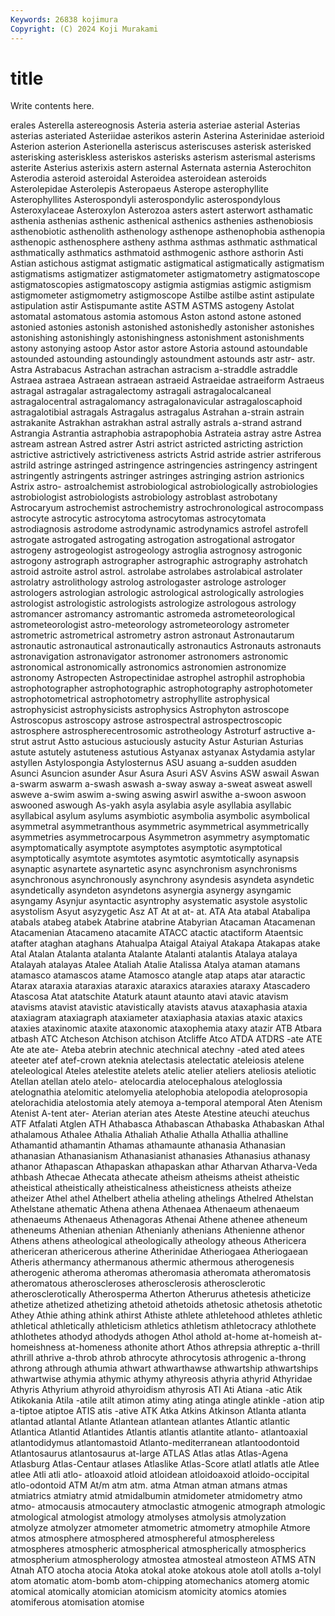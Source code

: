 ```yaml
---
Keywords: 26838 kojimura
Copyright: (C) 2024 Koji Murakami
---
```


# title

Write contents here.



erales Asterella astereognosis Asteria asteria
asteriae asterial Asterias asterias asteriated Asteriidae asterikos asterin Asterina Asterinidae
asterioid Asterion asterion Asterionella asteriscus asteriscuses asterisk asterisked asterisking asteriskless
asteriskos asterisks asterism asterismal asterisms asterite Asterius asterixis astern asternal
Asternata asternia Asterochiton Asterodia asteroid asteroidal Asteroidea asteroidean asteroids Asterolepidae
Asterolepis Asteropaeus Asterope asterophyllite Asterophyllites Asterospondyli asterospondylic asterospondylous Asteroxylaceae Asteroxylon
Asterozoa asters astert asterwort asthamatic asthenia asthenias asthenic asthenical asthenics
asthenies asthenobiosis asthenobiotic asthenolith asthenology asthenope asthenophobia asthenopia asthenopic asthenosphere
astheny asthma asthmas asthmatic asthmatical asthmatically asthmatics asthmatoid asthmogenic asthore
asthorin Asti Astian astichous astigmat astigmatic astigmatical astigmatically astigmatism astigmatisms
astigmatizer astigmatometer astigmatometry astigmatoscope astigmatoscopies astigmatoscopy astigmia astigmias astigmic astigmism
astigmometer astigmometry astigmoscope Astilbe astilbe astint astipulate astipulation astir Astispumante
astite ASTM ASTMS astogeny Astolat astomatal astomatous astomia astomous Aston
astond astone astoned astonied astonies astonish astonished astonishedly astonisher astonishes
astonishing astonishingly astonishingness astonishment astonishments astony astonying astoop Astor astor
astore Astoria astound astoundable astounded astounding astoundingly astoundment astounds astr
astr- astr. Astra Astrabacus Astrachan astrachan astracism a-straddle astraddle Astraea
astraea Astraean astraean astraeid Astraeidae astraeiform Astraeus astragal astragalar astragalectomy
astragali astragalocalcaneal astragalocentral astragalomancy astragalonavicular astragaloscaphoid astragalotibial astragals Astragalus astragalus
Astrahan a-strain astrain astrakanite Astrakhan astrakhan astral astrally astrals a-strand
astrand Astrangia Astrantia astraphobia astrapophobia Astrateia astray astre Astrea astream
astrean Astred astrer Astri astrict astricted astricting astriction astrictive astrictively
astrictiveness astricts Astrid astride astrier astriferous astrild astringe astringed astringence
astringencies astringency astringent astringently astringents astringer astringes astringing astrion astrionics
Astrix astro- astroalchemist astrobiological astrobiologically astrobiologies astrobiologist astrobiologists astrobiology astroblast
astrobotany Astrocaryum astrochemist astrochemistry astrochronological astrocompass astrocyte astrocytic astrocytoma astrocytomas
astrocytomata astrodiagnosis astrodome astrodynamic astrodynamics astrofel astrofell astrogate astrogated astrogating
astrogation astrogational astrogator astrogeny astrogeologist astrogeology astroglia astrognosy astrogonic astrogony
astrograph astrographer astrographic astrography astrohatch astroid astroite astrol astrol. astrolabe
astrolabes astrolabical astrolater astrolatry astrolithology astrolog astrologaster astrologe astrologer astrologers
astrologian astrologic astrological astrologically astrologies astrologist astrologistic astrologists astrologize astrologous
astrology astromancer astromancy astromantic astromeda astrometeorological astrometeorologist astro-meteorology astrometeorology astrometer
astrometric astrometrical astrometry astron astronaut Astronautarum astronautic astronautical astronautically astronautics
Astronauts astronauts astronavigation astronavigator astronomer astronomers astronomic astronomical astronomically astronomics
astronomien astronomize astronomy Astropecten Astropectinidae astrophel astrophil astrophobia astrophotographer astrophotographic
astrophotography astrophotometer astrophotometrical astrophotometry astrophyllite astrophysical astrophysicist astrophysicists astrophysics Astrophyton
astroscope Astroscopus astroscopy astrose astrospectral astrospectroscopic astrosphere astrospherecentrosomic astrotheology Astroturf
astructive a-strut astrut Astto astucious astuciously astucity Astur Asturian Asturias
astute astutely astuteness astutious Astyanax astyanax Astydamia astylar astyllen Astylospongia
Astylosternus ASU asuang a-sudden asudden Asunci Asuncion asunder Asur Asura
Asuri ASV Asvins ASW aswail Aswan a-swarm aswarm a-swash aswash
a-sway asway a-sweat asweat aswell asweve a-swim aswim a-swing aswing
aswirl aswithe a-swoon aswoon aswooned aswough As-yakh asyla asylabia asyle
asyllabia asyllabic asyllabical asylum asylums asymbiotic asymbolia asymbolic asymbolical asymmetral
asymmetranthous asymmetric asymmetrical asymmetrically asymmetries asymmetrocarpous Asymmetron asymmetry asymptomatic asymptomatically
asymptote asymptotes asymptotic asymptotical asymptotically asymtote asymtotes asymtotic asymtotically asynapsis
asynaptic asynartete asynartetic async asynchronism asynchronisms asynchronous asynchronously asynchrony asyndesis
asyndeta asyndetic asyndetically asyndeton asyndetons asynergia asynergy asyngamic asyngamy Asynjur
asyntactic asyntrophy asystematic asystole asystolic asystolism Asyut asyzygetic Asz AT
At at at- at. ATA Ata atabal Atabalipa atabals atabeg
atabek Atabrine atabrine Atabyrian Atacaman Atacamenan Atacamenian Atacameno atacamite ATACC
atactic atactiform Ataentsic atafter ataghan ataghans Atahualpa Ataigal Ataiyal Atakapa
Atakapas atake Atal Atalan Atalanta atalanta Atalante Atalanti atalantis Atalaya
atalaya Atalayah atalayas Atalee Ataliah Atalie Atalissa Atalya ataman atamans
atamasco atamascos atame Atamosco atangle atap ataps atar ataractic Atarax
ataraxia ataraxias ataraxic ataraxics ataraxies ataraxy Atascadero Atascosa Atat atatschite
Ataturk ataunt ataunto atavi atavic atavism atavisms atavist atavistic atavistically
atavists atavus ataxaphasia ataxia ataxiagram ataxiagraph ataxiameter ataxiaphasia ataxias ataxic
ataxics ataxies ataxinomic ataxite ataxonomic ataxophemia ataxy atazir ATB Atbara
atbash ATC Atcheson Atchison atchison Atcliffe Atco ATDA ATDRS -ate
ATE Ate ate ate- Ateba atebrin atechnic atechnical atechny -ated
ated atees ateeter atef atef-crown ateknia atelectasis atelectatic ateleiosis atelene
ateleological Ateles atelestite atelets atelic atelier ateliers ateliosis ateliotic Atellan
atellan atelo atelo- atelocardia atelocephalous ateloglossia atelognathia atelomitic atelomyelia atelophobia
atelopodia ateloprosopia atelorachidia atelostomia ately atemoya a-temporal atemporal Aten Atenism
Atenist A-tent ater- Aterian aterian ates Ateste Atestine ateuchi ateuchus
ATF Atfalati Atglen ATH Athabasca Athabascan Athabaska Athabaskan Athal athalamous
Athalee Athalia Athaliah Athalie Athalla Athallia athalline Athamantid athamantin Athamas
athamaunte athanasia Athanasian athanasian Athanasianism Athanasianist athanasies Athanasius athanasy athanor
Athapascan Athapaskan athapaskan athar Atharvan Atharva-Veda athbash Athecae Athecata athecate
atheism atheisms atheist atheistic atheistical atheistically atheisticalness atheisticness atheists atheize
atheizer Athel athel Athelbert athelia atheling athelings Athelred Athelstan Athelstane
athematic Athena athena Athenaea Athenaeum athenaeum athenaeums Athenaeus Athenagoras Athenai
Athene athenee atheneum atheneums Athenian athenian Athenianly athenians Athenienne athenor
Athens athens atheological atheologically atheology atheous Athericera athericeran athericerous atherine
Atherinidae Atheriogaea Atheriogaean Atheris athermancy athermanous athermic athermous atherogenesis atherogenic
atheroma atheromas atheromasia atheromata atheromatosis atheromatous atheroscleroses atherosclerosis atherosclerotic atherosclerotically
Atherosperma Atherton Atherurus athetesis atheticize athetize athetized athetizing athetoid athetoids
athetosic athetosis athetotic Athey Athie athing athink athirst Athiste athlete
athletehood athletes athletic athletical athletically athleticism athletics athletism athletocracy athlothete
athlothetes athodyd athodyds athogen Athol athold at-home at-homeish at-homeishness at-homeness
athonite athort Athos athrepsia athreptic a-thrill athrill athrive a-throb athrob
athrocyte athrocytosis athrogenic a-throng athrong athrough athumia athwart athwarthawse athwartship
athwartships athwartwise athymia athymic athymy athyreosis athyria athyrid Athyridae Athyris
Athyrium athyroid athyroidism athyrosis ATI Ati Atiana -atic Atik Atikokania
Atila -atile atilt atimon atimy ating atinga atingle atinkle -ation
atip a-tiptoe atiptoe ATIS atis -ative ATK Atka Atkins Atkinson
Atlanta atlanta atlantad atlantal Atlante Atlantean atlantean atlantes Atlantic atlantic
Atlantica Atlantid Atlantides Atlantis atlantis atlantite atlanto- atlantoaxial atlantodidymus atlantomastoid
Atlanto-mediterranean atlantoodontoid Atlantosaurus atlantosaurus at-large ATLAS Atlas atlas Atlas-Agena Atlasburg
Atlas-Centaur atlases Atlaslike Atlas-Score atlatl atlatls atle Atlee atlee Atli
atli atlo- atloaxoid atloid atloidean atloidoaxoid atloido-occipital atlo-odontoid ATM At/m
atm atm. atma Atman atman atmans atmas atmiatrics atmiatry atmid
atmidalbumin atmidometer atmidometry atmo atmo- atmocausis atmocautery atmoclastic atmogenic atmograph
atmologic atmological atmologist atmology atmolyses atmolysis atmolyzation atmolyze atmolyzer atmometer
atmometric atmometry atmophile Atmore atmos atmosphere atmosphered atmosphereful atmosphereless atmospheres
atmospheric atmospherical atmospherically atmospherics atmospherium atmospherology atmostea atmosteal atmosteon ATMS
ATN Atnah ATO atocha atocia Atoka atokal atoke atokous atole
atoll atolls a-tolyl atom atomatic atom-bomb atom-chipping atomechanics atomerg atomic
atomical atomically atomician atomicism atomicity atomics atomies atomiferous atomisation atomise
